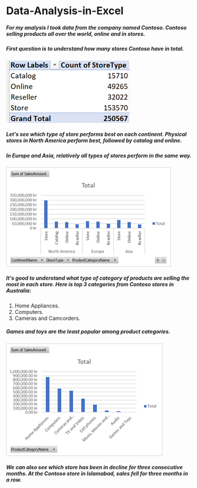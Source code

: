 # Data-Analysis-in-Excel
##### For my analysis I took data from the company named Contoso. Contoso selling products all over the world, online and in stores. 
##### First question is to understand how many stores Contoso have in total. 
![Image alt](https://github.com/NataliaMak20/Data-Analysis-in-Excel/blob/main/ContosoData.png)
##### Let's see which type of store performs best on each continent. Physical stores in North America perform best, followed by catalog and online.
##### In Europe and Asia, relatively all types of stores perform in the same way.
![Image alt](https://github.com/NataliaMak20/Data-Analysis-in-Excel/blob/main/StoreTypesbyContinent.png)
##### It's good to understand what type of category of products are selling the most in each store. Here is top 3 categories from Contoso stores in Australia:
1. Home Appliances.
2. Computers.
3. Cameras and Camcorders.
##### Games and toys are the least popular among product categories.
![Image alt](https://github.com/NataliaMak20/Data-Analysis-in-Excel/blob/main/BestSellers.png)
##### We can also see which store has been in decline for three consecutive months. At the Contoso store in Islamabad, sales fell for three months in a row.
